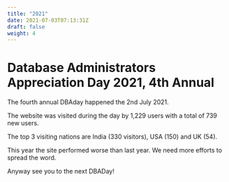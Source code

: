 ```yaml
---
title: "2021"
date: 2021-07-03T07:13:31Z
draft: false
weight: 4
---
```

# Database Administrators Appreciation Day 2021, 4th Annual
The fourth annual DBAday happened the 2nd July 2021.

The website was visited during the day by 1,229 users with a total of 739 new users.

The top 3 visiting nations are India (330 visitors), USA (150) and UK (54).

This year the site performed worse than last year. We need more efforts to spread the word. 

Anyway see you to the next DBADay!


